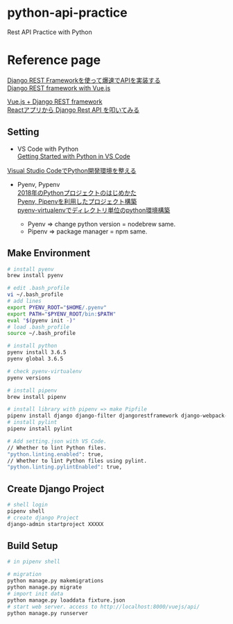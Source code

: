 # python-api-practice
Rest API Practice with Python

# Reference page
[Django REST Frameworkを使って爆速でAPIを実装する](https://qiita.com/kimihiro_n/items/86e0a9e619720e57ecd8)  
[Django REST framework with Vue.js](https://qiita.com/yuuki_1204_/items/d892aa0ba935a1ac7594)  

[Vue.js + Django REST framework](https://qiita.com/ryo_mt09sp/items/574bed236f3128cf97cd)  
[Reactアプリから Django Rest API を叩いてみる](https://qiita.com/sand/items/80a67da0a44b042f0bc3)  

## Setting
- VS Code with Python  
[Getting Started with Python in VS Code](https://code.visualstudio.com/docs/python/python-tutorial#_prerequisites)  

[Visual Studio CodeでPython開発環境を整える](https://qiita.com/84zume/items/27d143f529396c9fa1cc)  

- Pyenv, Pypenv  
[2018年のPythonプロジェクトのはじめかた](https://qiita.com/sl2/items/1e503952b9506a0539ea)  
[Pyenv, Pipenvを利用したプロジェクト構築](https://www.wakuwakubank.com/posts/255-python-pipenv-pyenv/)  
[pyenv-virtualenvでディレクトリ単位のpython環境構築](https://qiita.com/niwak2/items/5490607be32202ce1314)  

  - Pyenv => change python version = nodebrew same.
  - Pipenv => package manager = npm same.

## Make Environment
``` bash
# install pyenv
brew install pyenv

# edit .bash_profile
vi ~/.bash_profile
# add lines
export PYENV_ROOT="$HOME/.pyenv"
export PATH="$PYENV_ROOT/bin:$PATH"
eval "$(pyenv init -)"
# load .bash_profile
source ~/.bash_profile

# install python
pyenv install 3.6.5
pyenv global 3.6.5

# check pyenv-virtualenv
pyenv versions

# install pipenv
brew install pipenv

# install library with pipenv => make Pipfile
pipenv install django django-filter djangorestframework django-webpack-loader
# install pylint
pipenv install pylint

# Add setting.json with VS Code.
// Whether to lint Python files.
"python.linting.enabled": true,
// Whether to lint Python files using pylint.
"python.linting.pylintEnabled": true,
```

## Create Django Project
``` bash
# shell login
pipenv shell
# create django Project
django-admin startproject XXXXX
```

## Build Setup

``` bash
# in pipenv shell

# migration
python manage.py makemigrations
python manage.py migrate
# import init data
python manage.py loaddata fixture.json
# start web server. access to http://localhost:8000/vuejs/api/
python manage.py runserver
```
